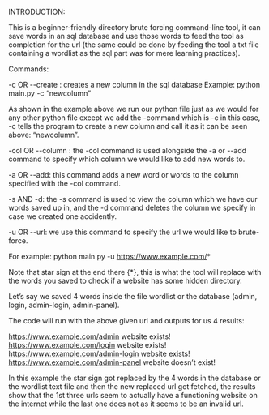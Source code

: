 INTRODUCTION:


This is a beginner-friendly directory brute forcing command-line tool, it can save words in an sql database and use those words to feed the tool as completion for the url (the same could be done by feeding the tool a txt file containing a wordlist as the sql part was for mere learning practices).

Commands:


-c OR  --create : creates a new column in the sql database 
Example: python main.py -c “newcolumn”

As shown in the example above we run our python file just as we would for any other python file except we add the -command which is -c in this case, -c tells the program to create a new column and call it as it can be seen above: “newcolumn”.


-col OR --column : the -col command is used alongside the -a or --add command to specify which column we would like to add new words to.

-a OR --add: this command adds a new word or words to the column specified with the -col command.

-s AND -d: the -s command is used to view the column which we have our words saved up in, and the -d command deletes the column we specify in case we created one accidently.

-u OR --url: we use this command to specify the url we would like to brute-force.

For example: python main.py -u https://www.example.com/*

Note that star sign at the end there {*}, this is what the tool will replace with the words you saved to check if a website has some hidden directory.

Let’s say we saved 4 words inside the file wordlist or the database (admin, login, admin-login, admin-panel).

The code will run with the above given url and outputs for us 4 results:

https://www.example.com/admin 
website exists!
https://www.example.com/login
website exists!
https://www.example.com/admin-login
website exists! 
https://www.example.com/admin-panel
 website doesn’t exist!

In this example the star sign got replaced by the 4 words in the database or the wordlist text file and then the new replaced url got fetched, the results show that the 1st three urls seem to actually have a functioning website on the internet while the last one does not as it seems to be an invalid url.

